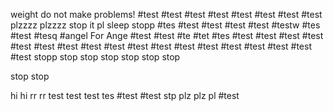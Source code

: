 weight do not make problems!
#test
#test
#test
#test
#test
#test
#test
#test
plzzzz
plzzzz
stop it pl
sleep
stopp
#tes
#test
#test
#test
#test
#testw
#tes
#test
#tesq
#angel
For Ange
#test
#test
#te
#tet
#tes
#test
#test
#test
#test
#test
#test
#test
#test
#test
#test
#test
#test
#test
#test
#test
#test
#test
#test
stopp
stop
stop
stop
stop
stop
stop

stop
stop


hi
hi
rr
rr
test
test
test
tes
#test
#test
stp
plz
plz
pl
#test
